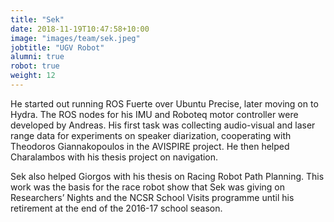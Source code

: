 ```yaml
---
title: "Sek"
date: 2018-11-19T10:47:58+10:00
image: "images/team/sek.jpeg"
jobtitle: "UGV Robot"
alumni: true
robot: true
weight: 12
---
```

He started out running ROS Fuerte over Ubuntu Precise, later moving on to Hydra. The ROS nodes for his IMU and Roboteq motor controller were developed by Andreas. His first task was collecting audio-visual and laser range data for experiments on speaker diarization, cooperating with Theodoros Giannakopoulos in the AVISPIRE project. He then helped Charalambos with his thesis project on navigation.

Sek also helped Giorgos with his thesis on Racing Robot Path Planning. This work was the basis for the race robot show that Sek was giving on Researchers’ Nights and the NCSR School Visits programme until his retirement at the end of the 2016-17 school season. 
